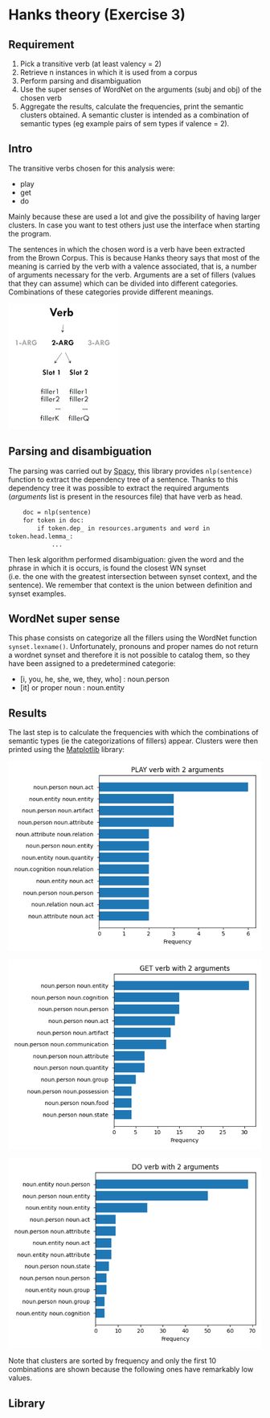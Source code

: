 # Hanks theory (Exercise 3)

## Requirement
1. Pick a transitive verb (at least valency = 2)
2. Retrieve n instances in which it is used from a corpus
3. Perform parsing and disambiguation
4. Use the super senses of WordNet on the arguments (subj and obj) of the chosen verb
5. Aggregate the results, calculate the frequencies, print the semantic clusters obtained.
    A semantic cluster is intended as a combination of semantic types (eg example pairs of sem types if valence = 2).
    
## Intro
The transitive verbs chosen for this analysis were:
- play
- get
- do

Mainly because these are used a lot and give the possibility of having larger clusters.
In case you want to test others just use the interface when starting the program.

The sentences in which the chosen word is a verb have been extracted from the Brown Corpus.
This is because Hanks theory says that most of the meaning is carried by the verb with a valence associated,
that is, a number of arguments necessary for the verb. Arguments are a set of fillers (values that they can assume)
which can be divided into different categories.
Combinations of these categories provide different meanings.

![verb](../../assets/verb.png)


## Parsing and disambiguation
The parsing was carried out by [Spacy], this library provides `nlp(sentence)` function to extract the dependency tree of a sentence. 
Thanks to this dependency tree it was possible to extract the required arguments (*arguments* list is present in the resources file)
that have verb as head.
```
    doc = nlp(sentence)
    for token in doc:
        if token.dep_ in resources.arguments and word in token.head.lemma_:
            ...
```

Then lesk algorithm performed disambiguation: 
given the word and the phrase in which it is occurs, is found the closest WN synset  
(i.e. the one with the greatest intersection between synset context, and the sentence).
We remember that context is the union between definition and synset examples.


## WordNet super sense
This phase consists on categorize all the fillers using the WordNet function `synset.lexname()`. 
Unfortunately, pronouns and proper names do not return a wordnet synset and therefore it is not possible to catalog them, 
so they have been assigned to a predetermined categorie:

- [i, you, he, she, we, they, who] : noun.person
- [it] or proper noun : noun.entity

## Results
The last step is to calculate the frequencies with which the combinations of semantic types (ie the categorizations of fillers) appear. 
Clusters were then printed using the [Matplotlib] library:

![play](../../assets/play.png)

![get](../../assets/get.png)

![do](../../assets/do.png)

Note that clusters are sorted by frequency and only the first 10 combinations are shown 
because the following ones have remarkably low values.

## Library
[Spacy]: <https://spacy.io/>
[Matplotlib]: <https://matplotlib.org/>